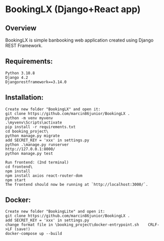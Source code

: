 BookingLX (Django+React app)
=====================

Overview
--------

BookingLX is simple banbooking web application created using Django REST Framework.

Requirements:
-------------

	Python 3.10.8
	Django 4.2
	Djangorestframework==3.14.0

Installation:
-------------

	Create new folder "BookingLX" and open it:
	git clone https://github.com/marcin86junior/BookingLX .
	python -m venv myvenv
	.\myvenv\Scripts\activate
	pip install -r requirements.txt
	cd booking_project\
	python manage.py migrate
	add SECRET_KEY = 'xxx' in settings.py
	python .\manage.py runserver
	http://127.0.0.1:8000/
	python manage.py test

    Run frontend: (2nd terminal)
    cd frontend\
    npm install
    npm install axios react-router-dom
    npm start
    The frontend should now be running at `http://localhost:3000/`.


Docker:
-------

	Create new folder "BookingLite" and open it:
	git clone https://github.com/marcin86junior/BookingLX .
	add SECRET_KEY = 'xxx' in settings.py
	change format file in \booking_project\docker-entrypoint.sh    CRLF->LF (save!)
	docker-compose up --build
